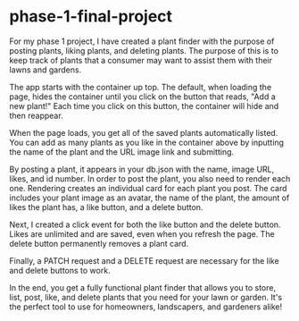 # phase-1-final-project

For my phase 1 project, I have created a plant finder with the purpose of posting plants, liking plants, and deleting plants. The purpose of this is to keep track of plants that a consumer may want to assist them with their lawns and gardens.

The app starts with the container up top. The default, when loading the page, hides the container until you click on the button that reads, "Add a new plant!" Each time you click on this button, the container will hide and then reappear.

When the page loads, you get all of the saved plants automatically listed. You can add as many plants as you like in the container above by inputting the name of the plant and the URL image link and submitting.

By posting a plant, it appears in your db.json with the name, image URL, likes, and id number. In order to post the plant, you also need to render each one. Rendering creates an individual card for each plant you post. The card includes your plant image as an avatar, the name of the plant, the amount of likes the plant has, a like button, and a delete button.

Next, I created a click event for both the like button and the delete button. Likes are unlimited and are saved, even when you refresh the page. The delete button permanently removes a plant card.

Finally, a PATCH request and a DELETE request are necessary for the like and delete buttons to work.

In the end, you get a fully functional plant finder that allows you to store, list, post, like, and delete plants that you need for your lawn or garden. It's the perfect tool to use for homeowners, landscapers, and gardeners alike!